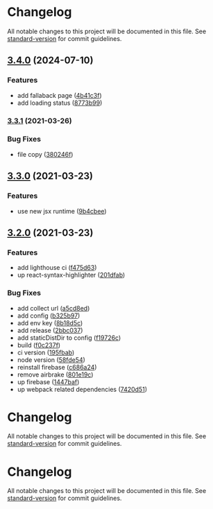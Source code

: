 # Changelog

All notable changes to this project will be documented in this file. See [standard-version](https://github.com/conventional-changelog/standard-version) for commit guidelines.

## [3.4.0](https://github.com/pure-js/quiz-react-app/compare/v3.3.1...v3.4.0) (2024-07-10)


### Features

* add fallaback page ([4b41c3f](https://github.com/pure-js/quiz-react-app/commit/4b41c3fecc4c3e817ea299c4762d78914a058847))
* add loading status ([8773b99](https://github.com/pure-js/quiz-react-app/commit/8773b99d38ff5ccdd179b063a003afbef12bbc4d))

### [3.3.1](https://www.github.com/js-quiz/code-quiz-react/compare/v3.3.0...v3.3.1) (2021-03-26)


### Bug Fixes

* file copy ([380246f](https://www.github.com/js-quiz/code-quiz-react/commit/380246f00660187afade569ac9803b1a277454ed))

## [3.3.0](https://github.com/js-quiz/code-quiz-react/compare/v3.2.0...v3.3.0) (2021-03-23)


### Features

* use new jsx runtime ([9b4cbee](https://github.com/js-quiz/code-quiz-react/commit/9b4cbeee59b76eab69725adca314cb482c3a9341))

## [3.2.0](https://github.com/js-quiz/code-quiz-react/compare/v3.1.2...v3.2.0) (2021-03-23)


### Features

* add lighthouse ci ([f475d63](https://github.com/js-quiz/code-quiz-react/commit/f475d63a9c86648f9cad2934d50339807da06539))
* up react-syntax-highlighter ([201dfab](https://github.com/js-quiz/code-quiz-react/commit/201dfab67ebb61a2894fe51c6518ef14ac3fa441))


### Bug Fixes

* add collect url ([a5cd8ed](https://github.com/js-quiz/code-quiz-react/commit/a5cd8eddaa2662dbbc786c3aa3147188247edb83))
* add config ([b325b97](https://github.com/js-quiz/code-quiz-react/commit/b325b97ca091f8ad4ea8e0fc94151b8b81a5bb00))
* add env key ([8b18d5c](https://github.com/js-quiz/code-quiz-react/commit/8b18d5c68e017b58b3041703737b19f949640d4f))
* add release ([2bbc037](https://github.com/js-quiz/code-quiz-react/commit/2bbc0376f60a704b116a128e8d8528998c7a682c))
* add staticDistDir to config ([f19726c](https://github.com/js-quiz/code-quiz-react/commit/f19726c2696d21c8cb648dbb0f20c212c72cb2c6))
* build ([f0c237f](https://github.com/js-quiz/code-quiz-react/commit/f0c237fef3ee3ad12772ed8f4eff76fec4a6b73d))
* ci version ([195fbab](https://github.com/js-quiz/code-quiz-react/commit/195fbabd53af158d626e9fe475db650df53c9dca))
* node version ([58fde54](https://github.com/js-quiz/code-quiz-react/commit/58fde549db02114762fa90b48ef9a91cc0de92b2))
* reinstall firebase ([c686a24](https://github.com/js-quiz/code-quiz-react/commit/c686a2441f89b1b62457e642766e0f891451ce21))
* remove airbrake ([801e19c](https://github.com/js-quiz/code-quiz-react/commit/801e19c6325bfc7b9440953743435235abd54f01))
* up firebase ([1447baf](https://github.com/js-quiz/code-quiz-react/commit/1447baf9ab4d06c693500c91f494c80aa9113017))
* up webpack related dependencies ([7420d51](https://github.com/js-quiz/code-quiz-react/commit/7420d510e44b7aac4f58b352c37129ed942369c4))

# Changelog

All notable changes to this project will be documented in this file. See [standard-version](https://github.com/conventional-changelog/standard-version) for commit guidelines.

# Changelog

All notable changes to this project will be documented in this file. See [standard-version](https://github.com/conventional-changelog/standard-version) for commit guidelines.
